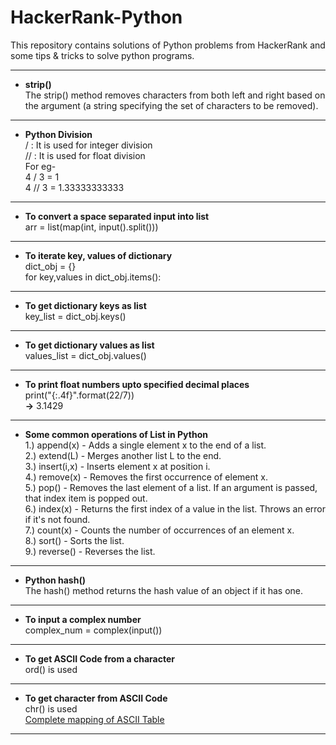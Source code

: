 # HackerRank-Python
This repository contains solutions of Python problems from HackerRank and some tips &amp; tricks to solve python programs.  

---

+ **strip()**  
  The strip() method removes characters from both left and right based on the argument (a string specifying the set of characters to be removed).
  
---

+ **Python Division**  
  /  : It is used for integer division  
  // : It is used for float division  
  For eg-  
  4 / 3 = 1  
  4 // 3 = 1.33333333333  
  
---

+ **To convert a space separated input into list**  
  arr = list(map(int, input().split()))  
  
---

+ **To iterate key, values of dictionary**  
  dict_obj = {}  
  for key,values in dict_obj.items():  
  
---

+ **To get dictionary keys as list**  
  key_list = dict_obj.keys()
  
---

+ **To get dictionary values as list**  
  values_list = dict_obj.values()
  
---

+ **To print float numbers upto specified decimal places**  
  print("{:.4f}".format(22/7))  
  **->** 3.1429   
  
---

+ **Some common operations of List in Python**  
  1.) append(x) - Adds a single element x to the end of a list.  
  2.) extend(L) - Merges another list L to the end.  
  3.) insert(i,x) - Inserts element x at position i.  
  4.) remove(x) - Removes the first occurrence of element x.  
  5.) pop() - Removes the last element of a list. If an argument is passed, that index item is popped out.  
  6.) index(x) - Returns the first index of a value in the list. Throws an error if it's not found.  
  7.) count(x) - Counts the number of occurrences of an element x.  
  8.) sort() - Sorts the list.  
  9.) reverse() - Reverses the list.  
  
 ---
 
+ **Python hash()**  
  The hash() method returns the hash value of an object if it has one.  

---

+ **To input a complex number**  
  complex_num = complex(input())
  
---

+ **To get ASCII Code from a character**  
  ord() is used  
  
---

+ **To get character from ASCII Code**  
  chr() is used  
  [Complete mapping of ASCII Table](https://www.rapidtables.com/code/text/ascii-table.html)  
  
---


